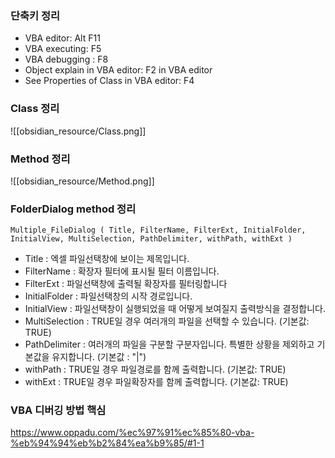 ### 단축키 정리

- VBA editor: Alt F11
- VBA executing: F5
- VBA debugging : F8
 - Object explain in VBA editor: F2 in VBA editor
- See Properties of Class in VBA editor: F4

### Class 정리
![[obsidian_resource/Class.png]]

### Method 정리
![[obsidian_resource/Method.png]]

### FolderDialog method 정리

```VBA
Multiple_FileDialog ( Title, FilterName, FilterExt, InitialFolder, InitialView, MultiSelection, PathDelimiter, withPath, withExt )
```


- Title : 엑셀 파일선택창에 보이는 제목입니다.
- FilterName : 확장자 필터에 표시될 필터 이름입니다.
- FilterExt : 파일선택창에 출력될 확장자를 필터링합니다
- InitialFolder : 파일선택창의 시작 경로입니다.
- InitialView : 파일선택창이 실행되었을 때 어떻게 보여질지 출력방식을 결정합니다. 
- MultiSelection : TRUE일 경우 여러개의 파일을 선택할 수 있습니다. (기본값: TRUE)
- PathDelimiter : 여러개의 파일을 구분할 구분자입니다. 특별한 상황을 제외하고 기본값을 유지합니다. (기본값 : "|")
- withPath : TRUE일 경우 파일경로를 함께 출력합니다. (기본값: TRUE)
- withExt : TRUE일 경우 파일확장자를 함께 출력합니다. (기본값: TRUE)

### VBA 디버깅 방법 핵심
https://www.oppadu.com/%ec%97%91%ec%85%80-vba-%eb%94%94%eb%b2%84%ea%b9%85/#1-1